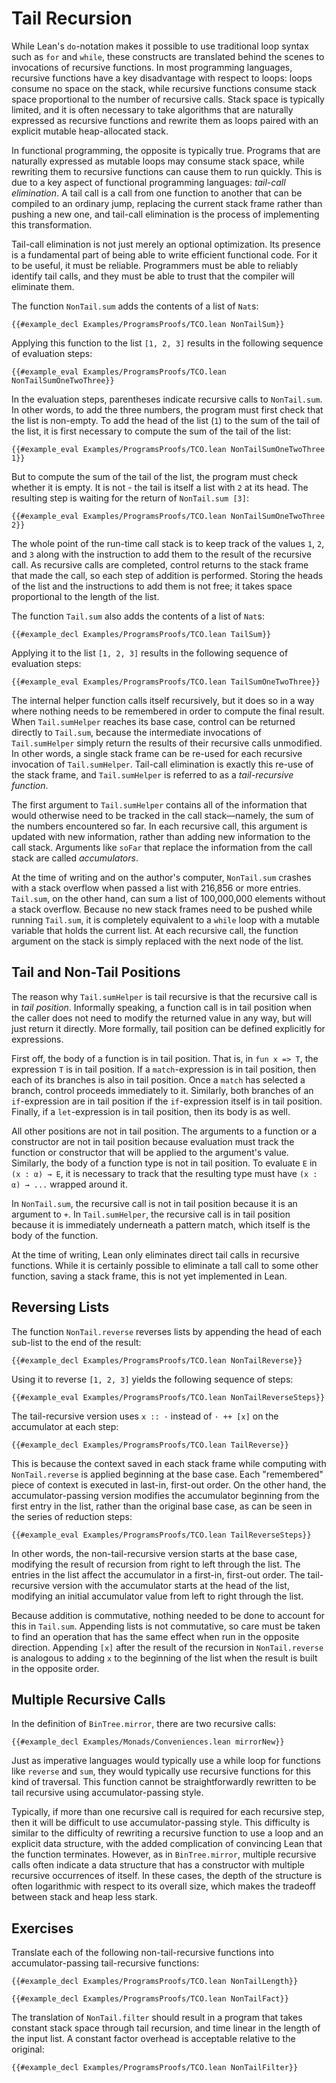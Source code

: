 # Tail Recursion

While Lean's `do`-notation makes it possible to use traditional loop syntax such as `for` and `while`, these constructs are translated behind the scenes to invocations of recursive functions.
In most programming languages, recursive functions have a key disadvantage with respect to loops: loops consume no space on the stack, while recursive functions consume stack space proportional to the number of recursive calls.
Stack space is typically limited, and it is often necessary to take algorithms that are naturally expressed as recursive functions and rewrite them as loops paired with an explicit mutable heap-allocated stack.

In functional programming, the opposite is typically true.
Programs that are naturally expressed as mutable loops may consume stack space, while rewriting them to recursive functions can cause them to run quickly.
This is due to a key aspect of functional programming languages: _tail-call elimination_.
A tail call is a call from one function to another that can be compiled to an ordinary jump, replacing the current stack frame rather than pushing a new one, and tail-call elimination is the process of implementing this transformation.

Tail-call elimination is not just merely an optional optimization.
Its presence is a fundamental part of being able to write efficient functional code.
For it to be useful, it must be reliable.
Programmers must be able to reliably identify tail calls, and they must be able to trust that the compiler will eliminate them.

The function `NonTail.sum` adds the contents of a list of `Nat`s:
```lean
{{#example_decl Examples/ProgramsProofs/TCO.lean NonTailSum}}
```
Applying this function to the list `[1, 2, 3]` results in the following sequence of evaluation steps:
```lean
{{#example_eval Examples/ProgramsProofs/TCO.lean NonTailSumOneTwoThree}}
```
In the evaluation steps, parentheses indicate recursive calls to `NonTail.sum`.
In other words, to add the three numbers, the program must first check that the list is non-empty.
To add the head of the list (`1`) to the sum of the tail of the list, it is first necessary to compute the sum of the tail of the list:
```lean
{{#example_eval Examples/ProgramsProofs/TCO.lean NonTailSumOneTwoThree 1}}
```
But to compute the sum of the tail of the list, the program must check whether it is empty.
It is not - the tail is itself a list with `2` at its head.
The resulting step is waiting for the return of `NonTail.sum [3]`:
```lean
{{#example_eval Examples/ProgramsProofs/TCO.lean NonTailSumOneTwoThree 2}}
```
The whole point of the run-time call stack is to keep track of the values `1`, `2`, and `3` along with the instruction to add them to the result of the recursive call.
As recursive calls are completed, control returns to the stack frame that made the call, so each step of addition is performed.
Storing the heads of the list and the instructions to add them is not free; it takes space proportional to the length of the list.

The function `Tail.sum` also adds the contents of a list of `Nat`s:
```lean
{{#example_decl Examples/ProgramsProofs/TCO.lean TailSum}}
```
Applying it to the list `[1, 2, 3]` results in the following sequence of evaluation steps:
```lean
{{#example_eval Examples/ProgramsProofs/TCO.lean TailSumOneTwoThree}}
```
The internal helper function calls itself recursively, but it does so in a way where nothing needs to be remembered in order to compute the final result.
When `Tail.sumHelper` reaches its base case, control can be returned directly to `Tail.sum`, because the intermediate invocations of `Tail.sumHelper` simply return the results of their recursive calls unmodified.
In other words, a single stack frame can be re-used for each recursive invocation of `Tail.sumHelper`.
Tail-call elimination is exactly this re-use of the stack frame, and `Tail.sumHelper` is referred to as a _tail-recursive function_.

The first argument to `Tail.sumHelper` contains all of the information that would otherwise need to be tracked in the call stack—namely, the sum of the numbers encountered so far.
In each recursive call, this argument is updated with new information, rather than adding new information to the call stack.
Arguments like `soFar` that replace the information from the call stack are called _accumulators_.

At the time of writing and on the author's computer, `NonTail.sum` crashes with a stack overflow when passed a list with 216,856 or more entries.
`Tail.sum`, on the other hand, can sum a list of 100,000,000 elements without a stack overflow.
Because no new stack frames need to be pushed while running `Tail.sum`, it is completely equivalent to a `while` loop with a mutable variable that holds the current list.
At each recursive call, the function argument on the stack is simply replaced with the next node of the list.


## Tail and Non-Tail Positions

The reason why `Tail.sumHelper` is tail recursive is that the recursive call is in _tail position_.
Informally speaking, a function call is in tail position when the caller does not need to modify the returned value in any way, but will just return it directly.
More formally, tail position can be defined explicitly for expressions.

First off, the body of a function is in tail position.
That is, in `fun x => T`, the expression `T` is in tail position.
If a `match`-expression is in tail position, then each of its branches is also in tail position.
Once a `match` has selected a branch, control proceeds immediately to it.
Similarly, both branches of an `if`-expression are in tail position if the `if`-expression itself is in tail position.
Finally, if a `let`-expression is in tail position, then its body is as well.

All other positions are not in tail position.
The arguments to a function or a constructor are not in tail position because evaluation must track the function or constructor that will be applied to the argument's value.
Similarly, the body of a function type is not in tail position.
To evaluate `E` in `(x : α) → E`, it is necessary to track that the resulting type must have `(x : α) → ...` wrapped around it.

In `NonTail.sum`, the recursive call is not in tail position because it is an argument to `+`.
In `Tail.sumHelper`, the recursive call is in tail position because it is immediately underneath a pattern match, which itself is the body of the function.

At the time of writing, Lean only eliminates direct tail calls in recursive functions.
While it is certainly possible to eliminate a tall call to some other function, saving a stack frame, this is not yet implemented in Lean.

## Reversing Lists

The function `NonTail.reverse` reverses lists by appending the head of each sub-list to the end of the result:
```lean
{{#example_decl Examples/ProgramsProofs/TCO.lean NonTailReverse}}
```
Using it to reverse `[1, 2, 3]` yields the following sequence of steps:
```lean
{{#example_eval Examples/ProgramsProofs/TCO.lean NonTailReverseSteps}}
```

The tail-recursive version uses `x :: ·` instead of `· ++ [x]` on the accumulator at each step:
```lean
{{#example_decl Examples/ProgramsProofs/TCO.lean TailReverse}}
```
This is because the context saved in each stack frame while computing with `NonTail.reverse` is applied beginning at the base case.
Each "remembered" piece of context is executed in last-in, first-out order.
On the other hand, the accumulator-passing version modifies the accumulator beginning from the first entry in the list, rather than the original base case, as can be seen in the series of reduction steps:
```lean
{{#example_eval Examples/ProgramsProofs/TCO.lean TailReverseSteps}}
```
In other words, the non-tail-recursive version starts at the base case, modifying the result of recursion from right to left through the list.
The entries in the list affect the accumulator in a first-in, first-out order.
The tail-recursive version with the accumulator starts at the head of the list, modifying an initial accumulator value from left to right through the list.

Because addition is commutative, nothing needed to be done to account for this in `Tail.sum`.
Appending lists is not commutative, so care must be taken to find an operation that has the same effect when run in the opposite direction.
Appending `[x]` after the result of the recursion in `NonTail.reverse` is analogous to adding `x` to the beginning of the list when the result is built in the opposite order.

## Multiple Recursive Calls

In the definition of `BinTree.mirror`, there are two recursive calls:
```lean
{{#example_decl Examples/Monads/Conveniences.lean mirrorNew}}
```
Just as imperative languages would typically use a while loop for functions like `reverse` and `sum`, they would typically use recursive functions for this kind of traversal.
This function cannot be straightforwardly rewritten to be tail recursive using accumulator-passing style.

Typically, if more than one recursive call is required for each recursive step, then it will be difficult to use accumulator-passing style.
This difficulty is similar to the difficulty of rewriting a recursive function to use a loop and an explicit data structure, with the added complication of convincing Lean that the function terminates.
However, as in `BinTree.mirror`, multiple recursive calls often indicate a data structure that has a constructor with multiple recursive occurrences of itself.
In these cases, the depth of the structure is often logarithmic with respect to its overall size, which makes the tradeoff between stack and heap less stark.

## Exercises

Translate each of the following non-tail-recursive functions into accumulator-passing tail-recursive functions:

```lean
{{#example_decl Examples/ProgramsProofs/TCO.lean NonTailLength}} 
```

```lean
{{#example_decl Examples/ProgramsProofs/TCO.lean NonTailFact}}
```

The translation of `NonTail.filter` should result in a program that takes constant stack space through tail recursion, and time linear in the length of the input list.
A constant factor overhead is acceptable relative to the original:
```lean
{{#example_decl Examples/ProgramsProofs/TCO.lean NonTailFilter}}
```
